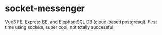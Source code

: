 # socket-messenger
Vue3 FE, Express BE, and ElephantSQL DB (cloud-based postgresql). First time using sockets, super cool, not totally successful
